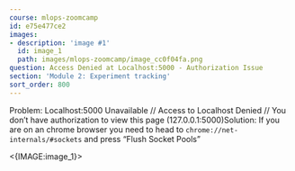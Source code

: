 ```yaml
---
course: mlops-zoomcamp
id: e75e477ce2
images:
- description: 'image #1'
  id: image_1
  path: images/mlops-zoomcamp/image_cc0f04fa.png
question: Access Denied at Localhost:5000 - Authorization Issue
section: 'Module 2: Experiment tracking'
sort_order: 800
---
```


Problem: Localhost:5000 Unavailable // Access to Localhost Denied // You don’t have authorization to view this page (127.0.0.1:5000)Solution: If you are on an chrome browser you need to head to `chrome://net-internals/#sockets` and press “Flush Socket Pools”

<{IMAGE:image_1}>

